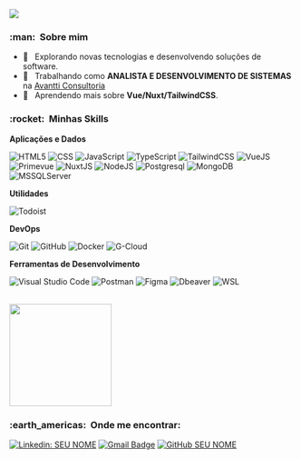 
![](https://komarev.com/ghpvc/?username=vifigueiredo&color=006bed)

<h3> :man: &nbsp;Sobre mim </h3>

- 🤔 &nbsp; Explorando novas tecnologias e desenvolvendo soluções de software.
- 💼 &nbsp; Trabalhando como **ANALISTA E DESENVOLVIMENTO DE SISTEMAS** na <a href="https://www.linkedin.com/company/avantti-consultoria/mycompany/"> Avantti Consultoria</a>
- 🌱 &nbsp; Aprendendo mais sobre **Vue/Nuxt/TailwindCSS**.

<h3> :rocket: &nbsp;Minhas Skills </h3>

**Aplicações e Dados**

  ![HTML5](https://img.shields.io/badge/-HTML5-333333?style=flat&logo=HTML5)
  ![CSS](https://img.shields.io/badge/-CSS-333333?style=flat&logo=CSS3&logoColor=1572B6)
  ![JavaScript](https://img.shields.io/badge/-JavaScript-333333?style=flat&logo=javascript)
  ![TypeScript](https://img.shields.io/badge/-TypeScript-333333?style=flat&logo=typescript)
  ![TailwindCSS](https://img.shields.io/badge/-TailwindCSS-333333?style=flat&logo=TailwindCSS&logoColor=1572B6)
  ![VueJS](https://img.shields.io/badge/-VueJS-333333?style=flat&logo=Vue.js&logoColor=1572B6)
  ![Primevue](https://img.shields.io/badge/-Primevue-333333?style=flat&logo=&logoColor=1572B6)
  ![NuxtJS](https://img.shields.io/badge/-NuxtJS-333333?style=flat&logo=Nuxt.js&logoColor=1572B6)
  ![NodeJS](https://img.shields.io/badge/-NodeJS-333333?style=flat&logo=Node.js&logoColor=1572B6)
  ![Postgresql](https://img.shields.io/badge/-Postgresql-333333?style=flat&logo=Postgresql&logoColor=1572B6)
  ![MongoDB](https://img.shields.io/badge/-MongoDB-333333?style=flat&logo=Mongodb&logoColor=1572B6)
  ![MSSQLServer](https://img.shields.io/badge/-MSSQLServer-333333?style=flat&logo=microsoft-sql-server&logoColor=1572B6)

**Utilidades**

  ![Todoist](https://img.shields.io/badge/-Todoist-333333?style=flat&logo=Todoist&logoColor=007ACC)

**DevOps**

  ![Git](https://img.shields.io/badge/-Git-333333?style=flat&logo=git)
  ![GitHub](https://img.shields.io/badge/-GitHub-333333?style=flat&logo=github)
  ![Docker](https://img.shields.io/badge/-Docker-333333?style=flat&logo=docker)
  ![G-Cloud](https://img.shields.io/badge/-gCloud-333333?style=flat&logo=)

**Ferramentas de Desenvolvimento**

  ![Visual Studio Code](https://img.shields.io/badge/-Visual%20Studio%20Code-333333?style=flat&logo=visual-studio-code&logoColor=007ACC)
  ![Postman](https://img.shields.io/badge/-Postman-333333?style=flat&logo=postman)
  ![Figma](https://img.shields.io/badge/-Figma-333333?style=flat&logo=figma&logoColor=007ACC)
  ![Dbeaver](https://img.shields.io/badge/-DBeaver-333333?style=flat&logo=DBeaver&logoColor=007ACC)
  ![WSL](https://img.shields.io/badge/-WSL-333333?style=flat&logo=WSL&logoColor=007ACC)

<br/>

<a href="https://github.com/VanessaSwerts">
  <img height="180em" src="https://github-readme-stats.vercel.app/api?username=VanessaSwerts&theme=dracula&show_icons=true" />
</a>

<br/>

<h3> :earth_americas: &nbsp;Onde me encontrar: </h3> 

[![Linkedin: SEU NOME](https://img.shields.io/badge/-USERNAME-blue?style=flat-square&logo=Linkedin&logoColor=white&link=LINK-DO-SEU-LINKEDIN)](LINK-DO-SEU-LINKEDIN)
[![Gmail Badge](https://img.shields.io/badge/-seuemail@email.com-006bed?style=flat-square&logo=Gmail&logoColor=white&link=mailto:SEU-EMAIL)](mailto:SEU-EMAIL)
[![GitHub SEU NOME]( https://img.shields.io/github/followers/VanessaSwerts?label=follow&style=social)](LINK-DO-SEU-GITHUB)